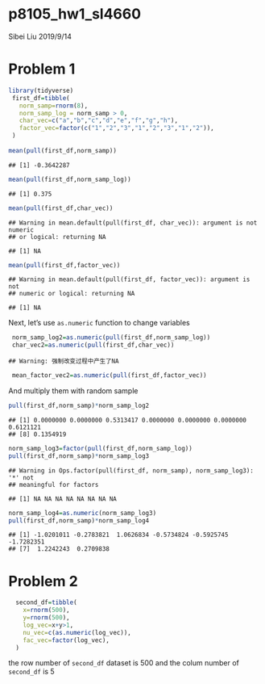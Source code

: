 p8105\_hw1\_sl4660
================
Sibei Liu
2019/9/14

# Problem 1

``` r
library(tidyverse)
 first_df=tibble(
   norm_samp=rnorm(8),
   norm_samp_log = norm_samp > 0,
   char_vec=c("a","b","c","d","e","f","g","h"),
   factor_vec=factor(c("1","2","3","1","2","3","1","2")),
 )
 
mean(pull(first_df,norm_samp))
```

    ## [1] -0.3642287

``` r
mean(pull(first_df,norm_samp_log))
```

    ## [1] 0.375

``` r
mean(pull(first_df,char_vec))
```

    ## Warning in mean.default(pull(first_df, char_vec)): argument is not numeric
    ## or logical: returning NA

    ## [1] NA

``` r
mean(pull(first_df,factor_vec))
```

    ## Warning in mean.default(pull(first_df, factor_vec)): argument is not
    ## numeric or logical: returning NA

    ## [1] NA

Next, let’s use `as.numeric` function to change variables

``` r
 norm_samp_log2=as.numeric(pull(first_df,norm_samp_log))
 char_vec2=as.numeric(pull(first_df,char_vec))
```

    ## Warning: 强制改变过程中产生了NA

``` r
 mean_factor_vec2=as.numeric(pull(first_df,factor_vec))
```

And multiply them with random
    sample

``` r
pull(first_df,norm_samp)*norm_samp_log2
```

    ## [1] 0.0000000 0.0000000 0.5313417 0.0000000 0.0000000 0.0000000 0.6121121
    ## [8] 0.1354919

``` r
norm_samp_log3=factor(pull(first_df,norm_samp_log))
pull(first_df,norm_samp)*norm_samp_log3
```

    ## Warning in Ops.factor(pull(first_df, norm_samp), norm_samp_log3): '*' not
    ## meaningful for factors

    ## [1] NA NA NA NA NA NA NA NA

``` r
norm_samp_log4=as.numeric(norm_samp_log3)
pull(first_df,norm_samp)*norm_samp_log4
```

    ## [1] -1.0201011 -0.2783821  1.0626834 -0.5734824 -0.5925745 -1.7282351
    ## [7]  1.2242243  0.2709838

# Problem 2

``` r
  second_df=tibble(
    x=rnorm(500),
    y=rnorm(500),
    log_vec=x+y>1,
    nu_vec=c(as.numeric(log_vec)),
    fac_vec=factor(log_vec),
  )
```

the row number of `second_df` dataset is 500 and the colum number of
`second_df` is 5
